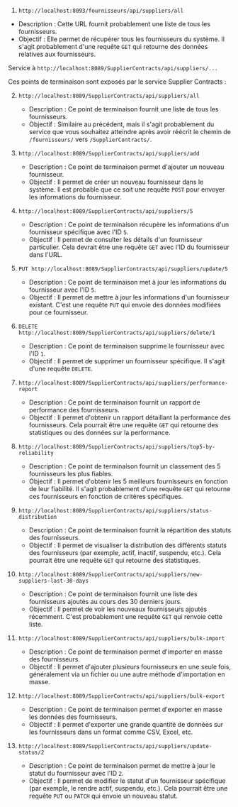  1. `http://localhost:8093/fournisseurs/api/suppliers/all`
   - Description : Cette URL fournit probablement une liste de tous les fournisseurs.
   - Objectif : Elle permet de récupérer tous les fournisseurs du système. Il s'agit probablement d'une requête `GET` qui retourne des données relatives aux fournisseurs.



 Service à `http://localhost:8089/SupplierContracts/api/suppliers/...`

Ces points de terminaison sont exposés par le service Supplier Contracts :

2. `http://localhost:8089/SupplierContracts/api/suppliers/all`
   - Description : Ce point de terminaison fournit une liste de tous les fournisseurs.
   - Objectif : Similaire au précédent, mais il s'agit probablement du service que vous souhaitez atteindre après avoir réécrit le chemin de `/fournisseurs/` vers `/SupplierContracts/`.

3. `http://localhost:8089/SupplierContracts/api/suppliers/add`
   - Description : Ce point de terminaison permet d'ajouter un nouveau fournisseur.
   - Objectif : Il permet de créer un nouveau fournisseur dans le système. Il est probable que ce soit une requête `POST` pour envoyer les informations du fournisseur.

4. `http://localhost:8089/SupplierContracts/api/suppliers/5`
   - Description : Ce point de terminaison récupère les informations d'un fournisseur spécifique avec l'ID `5`.
   - Objectif : Il permet de consulter les détails d'un fournisseur particulier. Cela devrait être une requête `GET` avec l'ID du fournisseur dans l'URL.

5. `PUT http://localhost:8089/SupplierContracts/api/suppliers/update/5`
   - Description : Ce point de terminaison met à jour les informations du fournisseur avec l'ID `5`.
   - Objectif : Il permet de mettre à jour les informations d'un fournisseur existant. C'est une requête `PUT` qui envoie des données modifiées pour ce fournisseur.

6. `DELETE http://localhost:8089/SupplierContracts/api/suppliers/delete/1`
   - Description : Ce point de terminaison supprime le fournisseur avec l'ID `1`.
   - Objectif : Il permet de supprimer un fournisseur spécifique. Il s'agit d'une requête `DELETE`.

7. `http://localhost:8089/SupplierContracts/api/suppliers/performance-report`
   - Description : Ce point de terminaison fournit un rapport de performance des fournisseurs.
   - Objectif : Il permet d'obtenir un rapport détaillant la performance des fournisseurs. Cela pourrait être une requête `GET` qui retourne des statistiques ou des données sur la performance.

8. `http://localhost:8089/SupplierContracts/api/suppliers/top5-by-reliability`
   - Description : Ce point de terminaison fournit un classement des 5 fournisseurs les plus fiables.
   - Objectif : Il permet d'obtenir les 5 meilleurs fournisseurs en fonction de leur fiabilité. Il s'agit probablement d'une requête `GET` qui retourne ces fournisseurs en fonction de critères spécifiques.

9. `http://localhost:8089/SupplierContracts/api/suppliers/status-distribution`
   - Description : Ce point de terminaison fournit la répartition des statuts des fournisseurs.
   - Objectif : Il permet de visualiser la distribution des différents statuts des fournisseurs (par exemple, actif, inactif, suspendu, etc.). Cela pourrait être une requête `GET` qui retourne des statistiques.

10. `http://localhost:8089/SupplierContracts/api/suppliers/new-suppliers-last-30-days`
    - Description : Ce point de terminaison fournit une liste des fournisseurs ajoutés au cours des 30 derniers jours.
    - Objectif : Il permet de voir les nouveaux fournisseurs ajoutés récemment. C'est probablement une requête `GET` qui renvoie cette liste.

11. `http://localhost:8089/SupplierContracts/api/suppliers/bulk-import`
    - Description : Ce point de terminaison permet d'importer en masse des fournisseurs.
    - Objectif : Il permet d'ajouter plusieurs fournisseurs en une seule fois, généralement via un fichier ou une autre méthode d'importation en masse.

12. `http://localhost:8089/SupplierContracts/api/suppliers/bulk-export`
    - Description : Ce point de terminaison permet d'exporter en masse les données des fournisseurs.
    - Objectif : Il permet d'exporter une grande quantité de données sur les fournisseurs dans un format comme CSV, Excel, etc.

13. `http://localhost:8089/SupplierContracts/api/suppliers/update-status/2`
    - Description : Ce point de terminaison permet de mettre à jour le statut du fournisseur avec l'ID `2`.
    - Objectif : Il permet de modifier le statut d'un fournisseur spécifique (par exemple, le rendre actif, suspendu, etc.). Cela pourrait être une requête `PUT` ou `PATCH` qui envoie un nouveau statut.

